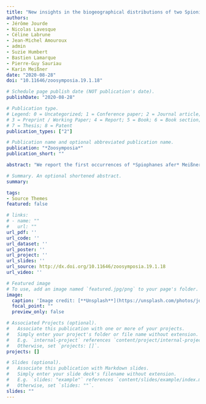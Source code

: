 ```yaml
---
title: "New insights in the biogeographical distributions of two Spionidae (Annelida) from the NE Atlantic and Mediterranean French coasts"
authors:
- Jérôme Jourde
- Nicolas Lavesque
- Céline Labrune
- Jean-Michel Amouroux
- admin
- Suzie Humbert
- Bastien Lamarque
- Pierre-Guy Sauriau
- Karin Meißner
date: "2020-08-28"
doi: "10.11646/zoosymposia.19.1.18"

# Schedule page publish date (NOT publication's date).
publishDate: "2020-08-28"

# Publication type.
# Legend: 0 = Uncategorized; 1 = Conference paper; 2 = Journal article;
# 3 = Preprint / Working Paper; 4 = Report; 5 = Book; 6 = Book section;
# 7 = Thesis; 8 = Patent
publication_types: ["2"]

# Publication name and optional abbreviated publication name.
publication: "*Zoosymposia*"
publication_short: ""

abstract: "We report the first occurrences of *Spiophanes afer* Meißner, 2005 and *Prionospio cristaventralis* Delgado-Blas, Díaz-Díaz & Viéitez, 2018 from French marine waters (from the southern part of the Bay of Biscay in NE Atlantic, and the Gulf of Lion in the Mediterranean Sea). Morphological characters of *S. afer* include the presence of an occipital antenna, dorsal ciliated organs extending to chaetigers 13–15, neuropodial hooks from chaetiger 15, ventrolateral intersegmental pouches from chaetigers 14–15, chaetal spreaders of “2+3 type”, and conspicuous dark brown pigmentation on parapodia of chaetigers 9–13. *Prionospio cristaventralis* has four pairs of branchiae (1st and 4th pinnate, 2nd and 3rd apinnate), ventral crests from chaetigers 11–12, high dorsal crests on chaetigers 10–11, and very large notopodial prechaetal lamellae on anterior chaetigers. Both records represent northern extensions of their known distributions. However, the presence of *S. afer* on French coasts may have been overlooked for several decades. The validity of the recently proposed *Spiophanes adriaticus* is questioned."

# Summary. An optional shortened abstract.
summary: 

tags:
- Source Themes
featured: false

# links:
# - name: ""
#   url: ""
url_pdf: ''
url_code: ''
url_dataset: ''
url_poster: ''
url_project: ''
url_slides: ''
url_source: http://dx.doi.org/10.11646/zoosymposia.19.1.18
url_video: ''

# Featured image
# To use, add an image named `featured.jpg/png` to your page's folder. 
image:
  caption: 'Image credit: [**Unsplash**](https://unsplash.com/photos/jdD8gXaTZsc)'
  focal_point: ""
  preview_only: false

# Associated Projects (optional).
#   Associate this publication with one or more of your projects.
#   Simply enter your project's folder or file name without extension.
#   E.g. `internal-project` references `content/project/internal-project/index.md`.
#   Otherwise, set `projects: []`.
projects: []

# Slides (optional).
#   Associate this publication with Markdown slides.
#   Simply enter your slide deck's filename without extension.
#   E.g. `slides: "example"` references `content/slides/example/index.md`.
#   Otherwise, set `slides: ""`.
slides: ""
---
```

